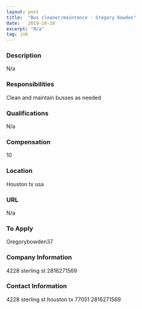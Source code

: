 ```yaml
---
layout: post
title:  "Bus cleaner/maintence - Gregory bowden"
date:   2019-10-20
excerpt: "N/a"
tag: job
---
```


### Description   

N/a


### Responsibilities   

Clean and maintain busses as needed


### Qualifications   

N/a


### Compensation   

10


### Location   

Houston tx usa


### URL   

N/a

### To Apply   

Gregorybowden37


### Company Information   

4228 sterling st 2816271569 


### Contact Information   

4228 sterling st houston tx 77051 2816271569


